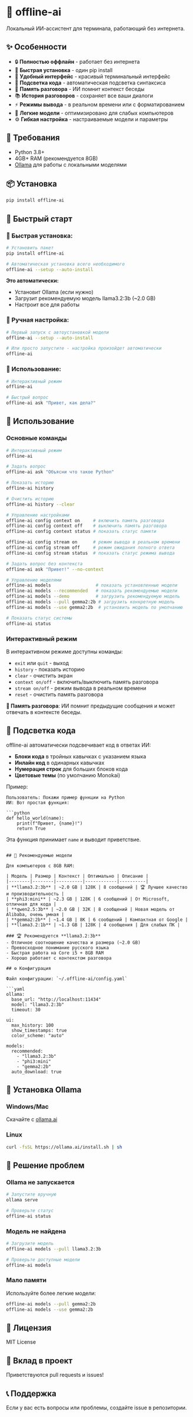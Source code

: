 # 🤖 offline-ai

Локальный ИИ-ассистент для терминала, работающий без интернета.

## ✨ Особенности

- 🔒 **Полностью оффлайн** - работает без интернета
- 🚀 **Быстрая установка** - один pip install
- 💬 **Удобный интерфейс** - красивый терминальный интерфейс
- 🎨 **Подсветка кода** - автоматическая подсветка синтаксиса
- 🧠 **Память разговора** - ИИ помнит контекст беседы
- 📚 **История разговоров** - сохраняет все ваши диалоги
- ⚡ **Режимы вывода** - в реальном времени или с форматированием
- 🎯 **Легкие модели** - оптимизировано для слабых компьютеров
- ⚙️ **Гибкая настройка** - настраиваемые модели и параметры

## 🔧 Требования

- Python 3.8+
- 4GB+ RAM (рекомендуется 8GB)
- [Ollama](https://ollama.ai) для работы с локальными моделями

## 📦 Установка

```bash
pip install offline-ai
```

## 🚀 Быстрый старт

### 🎯 Быстрая установка:
```bash
# Установить пакет
pip install offline-ai

# Автоматическая установка всего необходимого
offline-ai --setup --auto-install
```

**Это автоматически:**
- Установит Ollama (если нужно)
- Загрузит рекомендуемую модель llama3.2:3b (~2.0 GB)
- Настроит все для работы

### 🔧 Ручная настройка:
```bash
# Первый запуск с автоустановкой модели
offline-ai --setup --auto-install

# Или просто запустите - настройка произойдет автоматически
offline-ai
```

### 💬 Использование:
```bash
# Интерактивный режим
offline-ai

# Быстрый вопрос
offline-ai ask "Привет, как дела?"
```

## 📖 Использование

### Основные команды

```bash
# Интерактивный режим
offline-ai

# Задать вопрос
offline-ai ask "Объясни что такое Python"

# Показать историю
offline-ai history

# Очистить историю
offline-ai history --clear

# Управление настройками
offline-ai config context on     # включить память разговора
offline-ai config context off    # выключить память разговора
offline-ai config context status # показать статус памяти

offline-ai config stream on      # режим вывода в реальном времени
offline-ai config stream off     # режим ожидания полного ответа
offline-ai config stream status  # показать статус режима вывода

# Задать вопрос без контекста
offline-ai ask "Привет!" --no-context

# Управление моделями
offline-ai models                 # показать установленные модели
offline-ai models --recommended   # показать рекомендуемые модели
offline-ai models --demo          # загрузить рекомендуемую модель
offline-ai models --pull gemma2:2b # загрузить конкретную модель
offline-ai models --use gemma2:2b  # установить модель по умолчанию

# Показать статус системы
offline-ai status
```

### Интерактивный режим

В интерактивном режиме доступны команды:
- `exit` или `quit` - выход
- `history` - показать историю
- `clear` - очистить экран
- `context on/off` - включить/выключить память разговора
- `stream on/off` - режим вывода в реальном времени
- `reset` - очистить память разговора

**🧠 Память разговора**: ИИ помнит предыдущие сообщения и может отвечать в контексте беседы.

## 🎨 Подсветка кода

offline-ai автоматически подсвечивает код в ответах ИИ:

- **Блоки кода** в тройных кавычках с указанием языка
- **Инлайн код** в одинарных кавычках
- **Нумерация строк** для больших блоков кода
- **Цветовые темы** (по умолчанию Monokai)

Пример:
```
Пользователь: Покажи пример функции на Python
ИИ: Вот простая функция:

```python
def hello_world(name):
    print(f"Привет, {name}!")
    return True
```

Эта функция принимает `name` и выводит приветствие.
```

## 🎯 Рекомендуемые модели

Для компьютеров с 8GB RAM:

| Модель | Размер | Контекст | Оптимально | Описание |
|--------|--------|----------|------------|----------|
| **llama3.2:3b** | ~2.0 GB | 128K | 8 сообщений | 🏆 Лучшее качество и производительность |
| **phi3:mini** | ~2.3 GB | 128K | 6 сообщений | От Microsoft, отличная для кода |
| **qwen2.5:3b** | ~2.0 GB | 32K | 8 сообщений | Новая модель от Alibaba, очень умная |
| **gemma2:2b** | ~1.4 GB | 8K | 6 сообщений | Компактная от Google |
| **llama3.2:1b** | ~1.3 GB | 128K | 4 сообщения | Для слабых ПК |

### 🏆 Рекомендуется **llama3.2:3b**
- Отличное соотношение качества и размера (~2.0 GB)
- Превосходное понимание русского языка
- Быстрая работа на Core i5 + 8GB RAM
- Хорошо работает с контекстом разговора

## ⚙️ Конфигурация

Файл конфигурации: `~/.offline-ai/config.yaml`

```yaml
ollama:
  base_url: "http://localhost:11434"
  model: "llama3.2:3b"
  timeout: 30

ui:
  max_history: 100
  show_timestamps: true
  color_scheme: "auto"

models:
  recommended:
    - "llama3.2:3b"
    - "phi3:mini" 
    - "gemma2:2b"
  auto_download: true
```

## 🔧 Установка Ollama

### Windows/Mac
Скачайте с [ollama.ai](https://ollama.ai)

### Linux
```bash
curl -fsSL https://ollama.ai/install.sh | sh
```

## 🐛 Решение проблем

### Ollama не запускается
```bash
# Запустите вручную
ollama serve

# Проверьте статус
offline-ai status
```

### Модель не найдена
```bash
# Загрузите модель
offline-ai models --pull llama3.2:3b

# Проверьте доступные модели
offline-ai models
```

### Мало памяти
Используйте более легкие модели:
```bash
offline-ai models --pull gemma2:2b
offline-ai models --use gemma2:2b
```

## 📝 Лицензия

MIT License

## 🤝 Вклад в проект

Приветствуются pull requests и issues!

## 📞 Поддержка

Если у вас есть вопросы или проблемы, создайте issue в репозитории.
